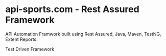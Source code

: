 # api-sports.com - Rest Assured Framework

API Automation Framwork built using Rest Assured, Java, Maven, TestNG, Extent Reports.

Test Driven Framework
